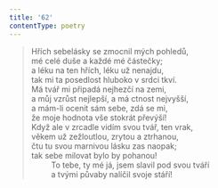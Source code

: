 ```yaml
---
title: '62'
contentType: poetry
---
```


> Hřích sebelásky se zmocnil mých pohledů,  
> mé celé duše a každé mé částečky;  
> a léku na ten hřích, léku už nenajdu,  
> tak mi ta posedlost hluboko v srdci tkví.  
> Má tvář mi připadá nejhezčí na zemi,  
> a můj vzrůst nejlepší, a má ctnost nejvyšší,  
> a mám-li ocenit sám sebe, zdá se mi,  
> že moje hodnota vše stokrát převýší!  
> Když ale v zrcadle vidím svou tvář, ten vrak,  
> věkem už zežloutlou, zrytou a ztrhanou,  
> čtu tu svou marnivou lásku zas naopak;  
> tak sebe milovat bylo by pohanou!  
>          To tebe, ty mé já, jsem slavil pod svou tváří  
>          a tvými půvaby nalíčil svoje stáří!
